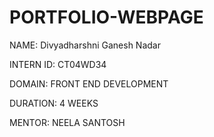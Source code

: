 # PORTFOLIO-WEBPAGE

NAME: Divyadharshni Ganesh Nadar

INTERN ID: CT04WD34

DOMAIN: FRONT END DEVELOPMENT

DURATION: 4 WEEKS

MENTOR: NEELA SANTOSH

